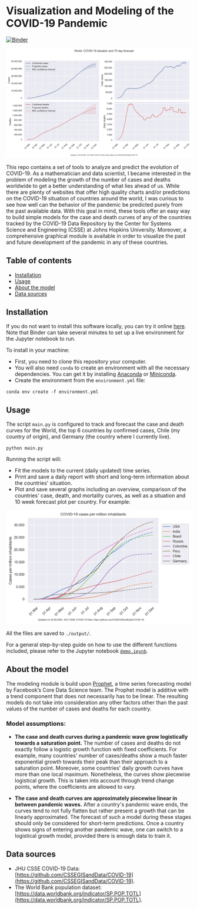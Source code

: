 # Visualization and Modeling of the COVID-19 Pandemic 

[![Binder](https://mybinder.org/badge_logo.svg)](https://mybinder.org/v2/gh/gvalenzuelarg/coronavirus/master?filepath=demo.ipynb)

![world](output/world.png)

This repo contains a set of tools to analyze and predict the evolution of COVID-19. As a mathematician and data scientist, I became interested in the problem of modeling the growth of the number of cases and deaths worldwide to get a better understanding of what lies ahead of us. While there are plenty of websites that offer high quality charts and/or predictions on the COVID-19 situation of countries around the world, I was curious to see how well can the behavior of the pandemic be predicted purely from the past available data. With this goal in mind, these tools offer an easy way to build simple models for the case and death curves of any of the countries tracked by the COVID-19 Data Repository by the Center for Systems Science and Engineering (CSSE) at Johns Hopkins University. Moreover, a comprehensive graphical module is available in order to visualize the past and future development of the pandemic in any of these countries.

## Table of contents
- [Installation](#installation)
- [Usage](#usage)
- [About the model](#about-the-model)
- [Data sources](#data-sources)

## Installation

If you do not want to install this software locally, you can try it online [here](https://mybinder.org/v2/gh/gvalenzuelarg/coronavirus/master?filepath=demo.ipynb). Note that Binder can take several minutes to set up a live environment for the Jupyter notebook to run.

To install in your machine:

- First, you need to clone this repository your computer.
- You will also need `conda` to create an environment with all the necessary dependencies. You can get it by installing [Anaconda](https://docs.anaconda.com/anaconda/install/) or [Miniconda](https://docs.conda.io/en/latest/miniconda.html).
- Create the environment from the `environment.yml` file:
```
conda env create -f environment.yml
```

## Usage

The script `main.py` is configured to track and forecast the case and death curves for the World, the top 6 countries by confirmed cases, Chile (my country of origin), and Germany (the country where I currently live).
```
python main.py
```
Running the script will:
- Fit the models to the current (daily updated) time series.
- Print and save a daily report with short and long-term information about the countries' situation.
- Plot and save several graphs including an overview, comparison of the countries' case, death, and mortality curves, as well as a situation and 10 week forecast plot per country. For example:

![cases per million](output/cases_per_million.png)

All the files are saved to `./output/`.

For a general step-by-step guide on how to use the different functions included, please refer to the Jupyter notebook [`demo.ipynb`](https://github.com/gvalenzuelarg/coronavirus/blob/master/demo.ipynb).

## About the model

The modeling module is build upon [Prophet](https://facebook.github.io/prophet/), a time series forecasting model by Facebook’s Core Data Science team. The Prophet model is additive with a trend component that does not necessarily has to be linear. The resulting models do not take into consideration any other factors other than the past values of the number of cases and deaths for each country.

### Model assumptions:

- **The case and death curves during a pandemic wave grow logistically towards a saturation point.** The number of cases and deaths do not exactly follow a logistic growth function with fixed coefficients. For example, many countries' number of cases/deaths show a much faster exponential growth towards their peak than their approach to a saturation point. Moreover, some countries' daily growth curves have more than one local maximum. Nonetheless, the curves show piecewise logistical growth. This is taken into account through trend change points, where the coefficients are allowed to vary.

- **The case and death curves are approximately piecewise linear in between pandemic waves.** After a country's pandemic wave ends, the curves tend to not fully flatten but rather present a growth that can be linearly approximated. The forecast of such a model during these stages should only be considered for short-term predictions. Once a country shows signs of entering another pandemic wave, one can switch to a logistical growth model, provided there is enough data to train it.

## Data sources

- JHU CSSE COVID-19 Data: [https://github.com/CSSEGISandData/COVID-19](https://github.com/CSSEGISandData/COVID-19).
- The World Bank population dataset: [https://data.worldbank.org/indicator/SP.POP.TOTL](https://data.worldbank.org/indicator/SP.POP.TOTL).